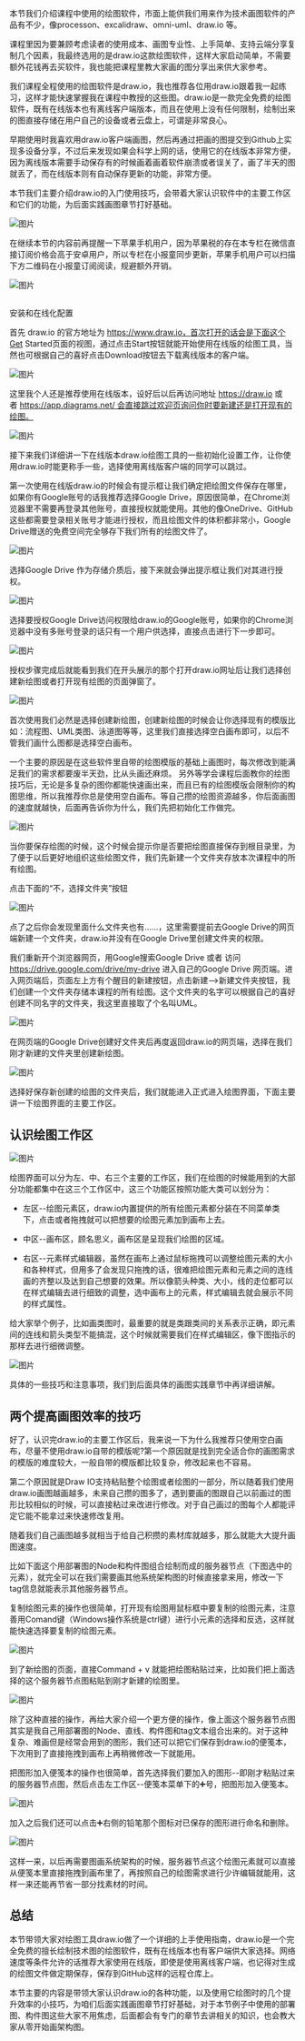 本节我们介绍课程中使用的绘图软件，市面上能供我们用来作为技术画图软件的产品有不少，像processon、excalidraw、omni-uml、draw.io 等。

课程里因为要兼顾考虑读者的使用成本、画图专业性、上手简单、支持云端分享复制几个因素，我最终选用的是draw.io这款绘图软件，这样大家启动简单，不需要额外花钱再去买软件，我也能把课程里教大家画的图分享出来供大家参考。

我们课程全程使用的绘图软件是draw.io，我也推荐各位用draw.io跟着我一起练习，这样才能快速掌握我在课程中教授的这些图。draw.io是一款完全免费的绘图软件，既有在线版本也有离线客户端版本，而且在使用上没有任何限制，绘制出来的图直接存储在用户自己的设备或者云盘上，可谓是非常良心。

早期使用时我喜欢用draw.io客户端画图，然后再通过把画的图提交到Github上实现多设备分享，不过后来发现如果会科学上网的话，使用它的在线版本非常方便，因为离线版本需要手动保存有的时候画着画着软件崩溃或者误关了，画了半天的图就丢了，而在线版本则有自动保存更新的功能，非常方便。

本节我们主要介绍draw.io的入门使用技巧，会带着大家认识软件中的主要工作区和它们的功能，为后面实践画图章节打好基础。

![图片](img/03_程序员画图利器--零成本打造一个好用的在线画图软件/1.jpg)

在继续本节的内容前再提醒一下苹果手机用户，因为苹果税的存在本专栏在微信直接订阅价格会高于安卓用户，所以专栏在小报童同步更新，苹果手机用户可以扫描下方二维码在小报童订阅阅读，规避额外开销。

![图片](img/03_程序员画图利器--零成本打造一个好用的在线画图软件/2.jpg)

##   
安装和在线化配置

首先 draw.io 的官方地址为 https://www.draw.io，首次打开的话会是下面这个Get Started页面的视图，通过点击Start按钮就能开始使用在线版的绘图工具，当然也可根据自己的喜好点击Download按钮去下载离线版本的客户端。

![图片](img/03_程序员画图利器--零成本打造一个好用的在线画图软件/3.jpg)

这里我个人还是推荐使用在线版本，设好后以后再访问地址 https://draw.io 或者 https://app.diagrams.net/ 会直接跳过欢迎页询问你时要新建还是打开现有的绘图。

![图片](img/03_程序员画图利器--零成本打造一个好用的在线画图软件/4.jpg)

接下来我们详细讲一下在线版本draw.io绘图工具的一些初始化设置工作，让你使用draw.io时能更称手一些，选择使用离线版客户端的同学可以跳过。

第一次使用在线版draw.io的时候会有提示框让我们确定把绘图文件保存在哪里，如果你有Google账号的话我推荐选择Google Drive，原因很简单，在Chrome浏览器里不需要再登录其他账号，直接授权就能使用。其他的像OneDrive、GitHub这些都需要登录相关账号才能进行授权，而且绘图文件的体积都非常小，Google Drive赠送的免费空间完全够存下我们所有的绘图文件了。

![图片](img/03_程序员画图利器--零成本打造一个好用的在线画图软件/5.jpg)

选择Google Drive 作为存储介质后，接下来就会弹出提示框让我们对其进行授权。

![图片](img/03_程序员画图利器--零成本打造一个好用的在线画图软件/6.jpg)

选择要授权Google Drive访问权限给draw.io的Google账号，如果你的Chrome浏览器中没有多账号登录的话只有一个用户供选择，直接点击进行下一步即可。

![图片](img/03_程序员画图利器--零成本打造一个好用的在线画图软件/7.jpg)

授权步骤完成后就能看到我们在开头展示的那个打开draw.io网址后让我们选择创建新绘图或者打开现有绘图的页面弹窗了。

![图片](img/03_程序员画图利器--零成本打造一个好用的在线画图软件/8.jpg)

首次使用我们必然是选择创建新绘图，创建新绘图的时候会让你选择现有的模版比如：流程图、UML类图、泳道图等等，这里我们直接选择空白画布即可，以后不管我们画什么图都是选择空白画布。

一个主要的原因是在这些软件里自带的绘图模版的基础上画图时，每次修改到能满足我们的需求都要废半天劲，比从头画还麻烦。 另外等学会课程后面教你的绘图技巧后，无论是多复杂的图你都能快速画出来，而且已有的绘图模版会限制你的构图思维，所以我推荐你总是使用空白画布。等自己攒的绘图资源越多，你后面画图的速度就越快，后面再告诉你为什么，我们先把初始化工作做完。

![图片](img/03_程序员画图利器--零成本打造一个好用的在线画图软件/9.jpg)

当你要保存绘图的时候，这个时候会提示你是否要把绘图直接保存到根目录里，为了便于以后更好地组织这些绘图文件，我们先新建一个文件夹存放本次课程中的所有绘图。

点击下面的“不，选择文件夹”按钮

![图片](img/03_程序员画图利器--零成本打造一个好用的在线画图软件/10.jpg)

点了之后你会发现里面什么文件夹也有......，这里需要提前去Google Drive的网页端新建一个文件夹，draw.io并没有在Google Drive里创建文件夹的权限。

我们重新开个浏览器网页，用Google搜索Google Drive 或者 访问 https://drive.google.com/drive/my-drive 进入自己的Google Drive 网页端。进入网页端后，页面左上方有个醒目的新建按钮，点击新建-->新建文件夹按钮，我们创建一个文件夹存储本课程的所有绘图。这个文件夹的名字可以根据自己的喜好创建不同名字的文件夹，我这里直接取了个名叫UML。

![图片](img/03_程序员画图利器--零成本打造一个好用的在线画图软件/11.jpg)

在网页端的Google Drive创建好文件夹后再度返回draw.io的网页端，选择在我们刚才新建的文件夹里创建新绘图。

![图片](img/03_程序员画图利器--零成本打造一个好用的在线画图软件/12.jpg)

选择好保存新创建的绘图的文件夹后，我们就能进入正式进入绘图界面，下面主要讲一下绘图界面的主要工作区。

## 认识绘图工作区

![图片](img/03_程序员画图利器--零成本打造一个好用的在线画图软件/13.jpg)

绘图界面可以分为左、中、右三个主要的工作区，我们在绘图的时候能用到的大部分功能都集中在这三个工作区中，这三个功能区按照功能大类可以划分为：

- 左区--绘图元素区，draw.io内置提供的所有绘图元素都分装在不同菜单类下，点击或者拖拽就可以把想要的绘图元素加到画布上去。
    
- 中区--画布区，顾名思义，画布区是呈现我们绘图的区域。
    
- 右区--元素样式编辑器，虽然在画布上通过鼠标拖拽可以调整绘图元素的大小和各种样式，但用多了会发现只拖拽的话，很难把绘图元素和元素之间的连线画的齐整以及达到自己想要的效果。所以像箭头种类、大小，线的走位都可以在样式编辑去进行细致的调整，选中画布上的元素，样式编辑去就会展示不同的样式属性。
    

给大家举个例子，比如画类图时，最重要的就是类跟类间的关系表示正确，即元素间的连线和箭头类型不能搞混，这个时候就需要我们在样式编辑区，像下图指示的那样去进行细微调整。

![图片](img/03_程序员画图利器--零成本打造一个好用的在线画图软件/14.jpg)

具体的一些技巧和注意事项，我们到后面具体的画图实践章节中再详细讲解。

## 两个提高画图效率的技巧

好了，认识完draw.io的主要工作区后，我来说一下为什么我推荐只使用空白画布，尽量不使用draw.io自带的模版呢?第一个原因就是找到完全适合你的画图需求的模版的难度较大，一般自带的模版都比较复杂，修改起来也不容易。

第二个原因就是Draw IO支持粘贴整个绘图或者绘图的一部分，所以随着我们使用draw.io画图越画越多，未来自己攒的图多了，遇到要画的图跟自己以前画过的图形比较相似的时候，可以直接粘过来改进行修改。对于自己画过的图每个人都能评定它能不能拿过来快速修改复用。

随着我们自己画图越多就相当于给自己积攒的素材库就越多，那么就能大大提升画图速度。

比如下面这个用部署图的Node和构件图组合绘制而成的服务器节点（下图选中的元素），就完全可以在我们需要画其他系统架构图的时候直接拿来用，修改一下tag信息就能表示其他服务器节点。

复制绘图元素的操作也很简单，打开现有绘图用鼠标框中要复制的绘图元素，注意善用Comand键（Windows操作系统是ctrl键）进行小元素的选择和反选，这样就能快速选择要复制的绘图元素。

![图片](img/03_程序员画图利器--零成本打造一个好用的在线画图软件/15.jpg)

到了新绘图的页面，直接Command + v 就能把绘图粘贴过来，比如我们把上面选择的这个服务器节点图粘贴到刚才新建的绘图里。

![图片](img/03_程序员画图利器--零成本打造一个好用的在线画图软件/16.jpg)

除了这种直接的操作，再给大家介绍一个更方便的操作，像上面这个服务器节点图其实是我自己用部署图的Node、直线、构件图和tag文本组合出来的。对于这种复杂、难画但是经常会用到的图形，我们还可以把它们保存到draw.io的便笺本，下次用到了直接拖拽到画布上再稍微修改一下就能用。

把图形加入便笺本的操作也很简单，首先选择我们要加入的图形--即刚才粘贴过来的服务器节点图，然后点击左工作区--便笺本菜单下的➕号，把图形加入便笺本。

![图片](img/03_程序员画图利器--零成本打造一个好用的在线画图软件/17.jpg)

加入之后我们还可以点击➕右侧的铅笔那个图标对已保存的图形进行命名和删除。

![图片](img/03_程序员画图利器--零成本打造一个好用的在线画图软件/18.jpg)

这样一来，以后再需要图画系统架构的时候，服务器节点这个绘图元素就可以直接从便笺本里直接拖拽到画布里了，再按照自己的绘图需求进行少许编辑就能用，这样一来还能再节省一部分找素材的时间。

## 总结

本节带领大家对绘图工具draw.io做了一个详细的上手使用指南，draw.io是一个完全免费的擅长绘制技术图的绘图软件，既有在线版本也有客户端供大家选择。网络速度等条件允许的话推荐大家使用在线版，即使是使用离线客户端，也记得对生成的绘图文件做定期保存，保存到GitHub这样的远程仓库上。

本节主要的内容是带领大家认识draw.io的各种功能，以及使用它绘图时的几个提升效率的小技巧，为咱们后面实践画图章节打好基础，对于本节例子中使用的部署图、构件图这些大家不用焦虑，后面都会有专门的章节去讲相关的知识，也会教大家从零开始画架构图。